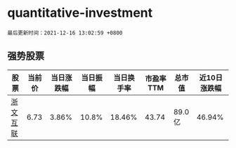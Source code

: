 # quantitative-investment

`最后更新时间：2021-12-16 13:02:59 +0800`

## 强势股票

|股票|当前价|当日涨跌幅|当日振幅|当日换手率|市盈率TTM|总市值|近10日涨跌幅|
|----|----|----|----|----|----|----|----|
|[浙文互联](https://xueqiu.com/S/SH600986)|6.73|3.86%|10.8%|18.46%|43.74|89.0亿|46.94%|
